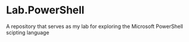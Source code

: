 # Lab.PowerShell
A repository that serves as my lab for exploring the Microsoft PowerShell scipting language

